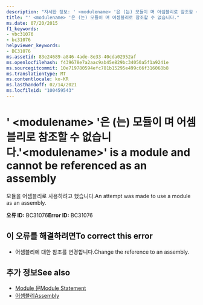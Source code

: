 ```yaml
---
description: "자세한 정보: ' <modulename> '은 (는) 모듈이 며 어셈블리로 참조할 수 없습니다."
title: "' <modulename> '은 (는) 모듈이 며 어셈블리로 참조할 수 없습니다."
ms.date: 07/20/2015
f1_keywords:
- vbc31076
- bc31076
helpviewer_keywords:
- BC31076
ms.assetid: 83e24689-a846-4ade-8e33-40cda02952af
ms.openlocfilehash: f439678e7a2aac9ab45e829bc34050a5f1a9241e
ms.sourcegitcommit: 10e719780594efc781b15295e499c66f316068b8
ms.translationtype: MT
ms.contentlocale: ko-KR
ms.lasthandoff: 02/14/2021
ms.locfileid: "100459543"
---
```

# <a name="modulename-is-a-module-and-cannot-be-referenced-as-an-assembly"></a><span data-ttu-id="e07d3-103">' \<modulename> '은 (는) 모듈이 며 어셈블리로 참조할 수 없습니다.</span><span class="sxs-lookup"><span data-stu-id="e07d3-103">'\<modulename>' is a module and cannot be referenced as an assembly</span></span>

<span data-ttu-id="e07d3-104">모듈을 어셈블리로 사용하려고 했습니다.</span><span class="sxs-lookup"><span data-stu-id="e07d3-104">An attempt was made to use a module as an assembly.</span></span>  
  
 <span data-ttu-id="e07d3-105">**오류 ID:** BC31076</span><span class="sxs-lookup"><span data-stu-id="e07d3-105">**Error ID:** BC31076</span></span>  
  
## <a name="to-correct-this-error"></a><span data-ttu-id="e07d3-106">이 오류를 해결하려면</span><span class="sxs-lookup"><span data-stu-id="e07d3-106">To correct this error</span></span>  
  
- <span data-ttu-id="e07d3-107">어셈블리에 대한 참조를 변경합니다.</span><span class="sxs-lookup"><span data-stu-id="e07d3-107">Change the reference to an assembly.</span></span>  
  
## <a name="see-also"></a><span data-ttu-id="e07d3-108">추가 정보</span><span class="sxs-lookup"><span data-stu-id="e07d3-108">See also</span></span>

- [<span data-ttu-id="e07d3-109">Module 문</span><span class="sxs-lookup"><span data-stu-id="e07d3-109">Module Statement</span></span>](../language-reference/statements/module-statement.md)
- [<span data-ttu-id="e07d3-110">어셈블리</span><span class="sxs-lookup"><span data-stu-id="e07d3-110">Assembly</span></span>](../language-reference/modifiers/assembly.md)
